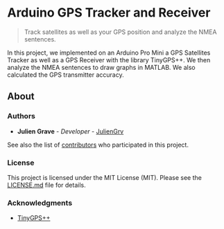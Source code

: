 # Arduino GPS Tracker and Receiver
> Track satellites as well as your GPS position and analyze the NMEA sentences.

In this project, we implemented on an Arduino Pro Mini a GPS Satellites Tracker as well as a GPS Receiver with the library TinyGPS++. We then analyze the NMEA sentences to draw graphs in MATLAB. We also calculated the GPS transmitter accuracy.

## About

### Authors

* **Julien Grave** - *Developer* - [JulienGrv](https://github.com/JulienGrv)

See also the list of [contributors](https://github.com/GPS-IF23-UTT/contributors) who participated in this project.

### License

This project is licensed under the MIT License (MIT). Please see the [LICENSE.md](LICENSE) file for details.

### Acknowledgments

* [TinyGPS++](https://github.com/mikalhart/TinyGPSPlus)
